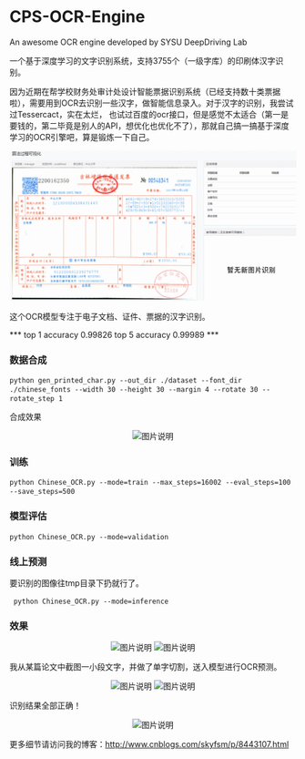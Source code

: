 # CPS-OCR-Engine
An awesome OCR engine developed by SYSU DeepDriving Lab

一个基于深度学习的文字识别系统，支持3755个（一级字库）的印刷体汉字识别。

因为近期在帮学校财务处审计处设计智能票据识别系统（已经支持数十类票据啦），需要用到OCR去识别一些汉字，做智能信息录入。对于汉字的识别，我尝试过Tessercact，实在太烂，
也试过百度的ocr接口，但是感觉不太适合（第一是要钱的，第二毕竟是别人的API，想优化也优化不了），那就自己搞一搞基于深度学习的OCR引擎吧，算是锻炼一下自己。

![](./GIF3.gif) 

这个OCR模型专注于电子文档、证件、票据的汉字识别。

*** top 1 accuracy 0.99826 top 5 accuracy 0.99989 ***

### 数据合成
```
python gen_printed_char.py --out_dir ./dataset --font_dir ./chinese_fonts --width 30 --height 30 --margin 4 --rotate 30 --rotate_step 1
```
合成效果
<div align="center">
<img src="./404.png" height="400px" width="800px" alt="图片说明" >
</div>

### 训练
```
python Chinese_OCR.py --mode=train --max_steps=16002 --eval_steps=100 --save_steps=500
```

### 模型评估
```
python Chinese_OCR.py --mode=validation
```

### 线上预测
要识别的图像往tmp目录下扔就行了。
```
 python Chinese_OCR.py --mode=inference 
```

### 效果
<div align="center">
<img src="./418.png" height="260px" width="400px" alt="图片说明" >
<img src="./417.png" height="260px" width="400px" alt="图片说明" >
</div>



我从某篇论文中截图一小段文字，并做了单字切割，送入模型进行OCR预测。
<div align="center">
<img src="./410.png" height="200px" width="400px" alt="图片说明" >
<img src="./407.png" height="200px" width="400px" alt="图片说明" >
</div>



识别结果全部正确！
<div align="center">
<img src="./408.png" height="180px" width="1000px" alt="图片说明" >
</div>


更多细节请访问我的博客：http://www.cnblogs.com/skyfsm/p/8443107.html
